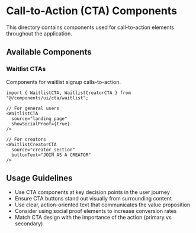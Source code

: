 # Call-to-Action (CTA) Components

This directory contains components used for call-to-action elements throughout the application.

## Available Components

### Waitlist CTAs

Components for waitlist signup calls-to-action.

```tsx
import { WaitlistCTA, WaitlistCreatorCTA } from "@/components/ui/cta/waitlist";

// For general users
<WaitlistCTA 
  source="landing_page"
  showSocialProof={true}
/>

// For creators
<WaitlistCreatorCTA 
  source="creator_section"
  buttonText="JOIN AS A CREATOR"
/>
```

## Usage Guidelines

- Use CTA components at key decision points in the user journey
- Ensure CTA buttons stand out visually from surrounding content
- Use clear, action-oriented text that communicates the value proposition
- Consider using social proof elements to increase conversion rates
- Match CTA design with the importance of the action (primary vs secondary)